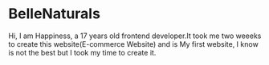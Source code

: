 # BelleNaturals
Hi, I am Happiness, a 17 years old frontend developer.It took me two weeeks to create this website(E-commerce Website) and is My first website, I know is not the best but I took my time to create it.
